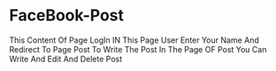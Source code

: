 # FaceBook-Post
This Content Of Page LogIn IN This Page User Enter Your Name And Redirect To Page Post To Write The Post
In The Page OF Post You Can Write And Edit And Delete Post
